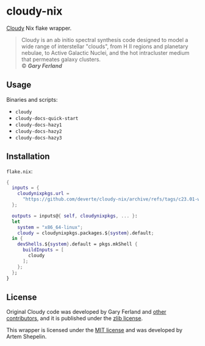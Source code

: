 # cloudy-nix

[Cloudy](https://gitlab.nublado.org/cloudy/cloudy) Nix flake wrapper.

> Cloudy is an ab initio spectral synthesis code designed to model a wide range
> of interstellar "clouds", from H II regions and planetary nebulae, to Active
> Galactic Nuclei, and the hot intracluster medium that permeates galaxy
> clusters.  
> &copy; _**Gary Ferland**_

## Usage

Binaries and scripts:

- `cloudy`
- `cloudy-docs-quick-start`
- `cloudy-docs-hazy1`
- `cloudy-docs-hazy2`
- `cloudy-docs-hazy3`

## Installation

`flake.nix`:

```nix
{
  inputs = {
    cloudynixpkgs.url =
      "https://github.com/deverte/cloudy-nix/archive/refs/tags/c23.01-with-docs.tar.gz";
  };

  outputs = inputs@{ self, cloudynixpkgs, ... }:
  let
    system = "x86_64-linux";
    cloudy = cloudynixpkgs.packages.${system}.default;
  in {
    devShells.${system}.default = pkgs.mkShell {
      buildInputs = [
        cloudy
      ];
    };
  };
}
```

## License

Original Cloudy code was developed by Gary Ferland and
[other contributors](https://gitlab.nublado.org/cloudy/cloudy/-/raw/master/others.txt),
and it is published under the
[zlib license](https://gitlab.nublado.org/cloudy/cloudy/-/raw/master/license.txt?ref_type=heads).

This wrapper is licensed under the [MIT license](./LICENSE) and was developed by
Artem Shepelin.
